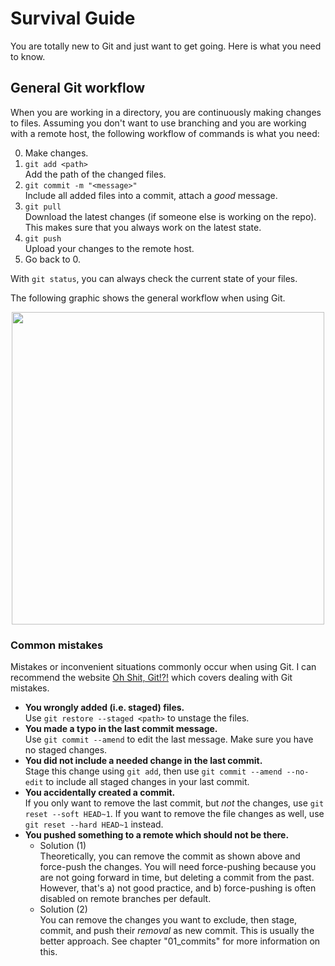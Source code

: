 # Survival Guide

You are totally new to Git and just want to get going.
Here is what you need to know.

## General Git workflow

When you are working in a directory, you are continuously making changes to files.
Assuming you don't want to use branching and you are working with a remote host, 
the following workflow of commands is what you need:

0. Make changes.
1. `git add <path>` \
    Add the path of the changed files.
2. `git commit -m "<message>"` \
    Include all added files into a commit, attach a _good_ message.
3. `git pull` \
    Download the latest changes (if someone else is working on the repo).
    This makes sure that you always work on the latest state.
4. `git push` \
    Upload your changes to the remote host.
5. Go back to 0.

With `git status`, you can always check the current state of your files.

The following graphic shows the general workflow when using Git.

<div style="text-align: center;">
<img src="https://thepracticaldev.s3.amazonaws.com/i/128hsgntnsu9bww0y8sz.png" width="500px">
</div>

### Common mistakes

Mistakes or inconvenient situations commonly occur when using Git. I can recommend the
website [Oh Shit, Git!?!](https://ohshitgit.com) which covers dealing with Git mistakes.

- **You wrongly added (i.e. staged) files.** \
    Use `git restore --staged <path>` to unstage the files.
- **You made a typo in the last commit message.** \
    Use `git commit --amend` to edit the last message. Make sure you have no staged changes.
- **You did not include a needed change in the last commit.** \
    Stage this change using `git add`, then use `git commit --amend --no-edit` to include
    all staged changes in your last commit.
- **You accidentally created a commit.** \
    If you only want to remove the last commit, but _not_ the changes, use
    `git reset --soft HEAD~1`. If you want to remove the file changes as well,
    use `git reset --hard HEAD~1` instead.
- **You pushed something to a remote which should not be there.**
    - Solution (1) \
        Theoretically, you can remove the commit as shown above and force-push the changes.
        You will need force-pushing because you are not going forward in time, but deleting
        a commit from the past. However, that's a) not good practice, and b) force-pushing
        is often disabled on remote branches per default.
    - Solution (2) \
        You can remove the changes you want to exclude, then stage, commit, and push their
        _removal_ as new commit. This is usually the better approach. See chapter "01_commits"
        for more information on this.
